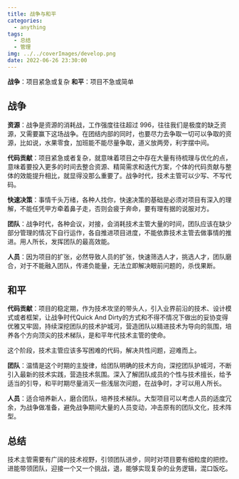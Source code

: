 ```yaml
---
title: 战争与和平
categories:
  - anything
tags:
  - 总结
  - 管理
img: ../../coverImages/develop.png
date: 2022-06-26 23:30:00
---
```


**战争**：项目紧急或复杂
**和平**：项目不急或简单

## 战争

**资源**：战争是资源的消耗战，工作强度往往超过 996，往往我们是极度的缺乏资源，又需要赢下这场战争。在团结内部的同时，也要尽力去争取一切可以争取的资源，比如说，水果零食，加班能不能尽量争取，道义放两旁，利字摆中间。

**代码贡献**：项目紧急或者复杂，就意味着项目之中存在大量有待梳理与优化的点，意味着要投入更多的时间去整合资源、精简需求和迭代方案，个体的代码贡献与整体的效能提升相比，就显得没那么重要了。战争时代，技术主管可以少写、不写代码。

**快速决策**：事情千头万绪，各种人找你，快速决策的基础是必须对项目有深入的理解，不能任凭甲方牵着鼻子走，否则会疲于奔命，要有理有据的说服对方。

**团队**：战争时代，各种会议，对接，会消耗技术主管大量的时间，团队应该在缺少部分管理的情况下自行运作，各自推进项目进度，不能依靠技术主管去做事情的推进。用人所长，发挥团队的最高效能。

**人员**：因为项目的扩张，必然导致人员的扩张，快速筛选人才，挑选人才，团队磨合，对于不能融入团队，传递负能量，无法立即解决眼前问题的，杀伐果断。

## 和平
**代码贡献**：项目的稳定期，作为技术攻坚的带头人，引入业界前沿的技术、设计模式或者框架，让战争时代Quick And Dirty的方式和不得不情况下做出的妥协变得优雅又牢固，持续深挖团队的技术护城河，营造团队以精进技术为导向的氛围，培养各个方向顶尖的技术梯队，是和平年代技术主管的使命。

这个阶段，技术主管应该多写困难的代码，解决共性问题，迎难而上。

**团队**：温情是这个时期的主旋律，给团队明确的技术方向，深挖团队护城河，不断引入最新的技术实践，营造技术氛围。深入了解团队成员的个性与技术擅长，给予适当的引导，和平时期尽量消灭一些浅层次问题，在战争时，才可以用人所长。

**人员**：适合培养新人，磨合团队，培养技术梯队。大型项目可以考虑人员的适度冗余，为战争做准备，避免战争期间大量的人员变动，冲击原有的团队文化，技术阵型。

## 总结
技术主管需要有广阔的技术视野，引领团队进步，同时对项目要有细粒度的把控。进能带领团队，迎接一个又一个挑战，退，能够实现复杂的业务逻辑，混口饭吃。